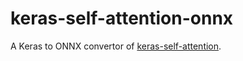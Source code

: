 # keras-self-attention-onnx
A Keras to ONNX convertor of [keras-self-attention](https://github.com/CyberZHG/keras-self-attention).

